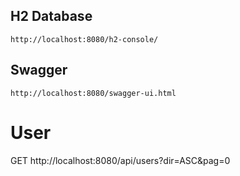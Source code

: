 
## H2 Database
	http://localhost:8080/h2-console/
	
	
## Swagger
	http://localhost:8080/swagger-ui.html
	

# User
	
GET http://localhost:8080/api/users?dir=ASC&pag=0